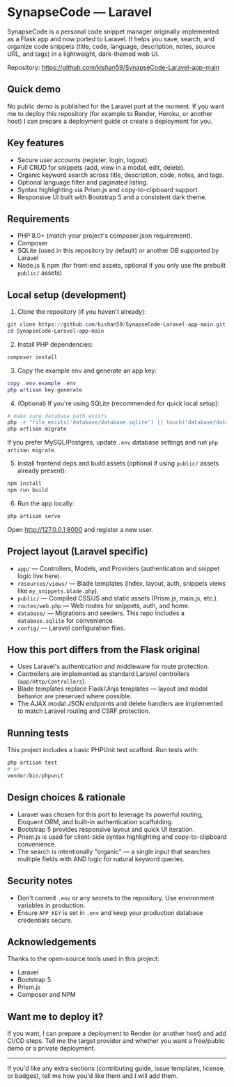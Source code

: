# SynapseCode — Laravel

SynapseCode is a personal code snippet manager originally implemented as a Flask app and now ported to Laravel. It helps you save, search, and organize code snippets (title, code, language, description, notes, source URL, and tags) in a lightweight, dark-themed web UI.

Repository: https://github.com/kishan59/SynapseCode-Laravel-app-main

## Quick demo

No public demo is published for the Laravel port at the moment. If you want me to deploy this repository (for example to Render, Heroku, or another host) I can prepare a deployment guide or create a deployment for you.

## Key features

- Secure user accounts (register, login, logout).
- Full CRUD for snippets (add, view in a modal, edit, delete).
- Organic keyword search across title, description, code, notes, and tags.
- Optional language filter and paginated listing.
- Syntax highlighting via Prism.js and copy-to-clipboard support.
- Responsive UI built with Bootstrap 5 and a consistent dark theme.

## Requirements

- PHP 8.0+ (match your project's composer.json requirement).
- Composer
- SQLite (used in this repository by default) or another DB supported by Laravel
- Node.js & npm (for front-end assets, optional if you only use the prebuilt `public/` assets)

## Local setup (development)

1. Clone the repository (if you haven't already):

```powershell
git clone https://github.com/kishan59/SynapseCode-Laravel-app-main.git
cd SynapseCode-Laravel-app-main
```

2. Install PHP dependencies:

```powershell
composer install
```

3. Copy the example env and generate an app key:

```powershell
copy .env.example .env
php artisan key:generate
```

4. (Optional) If you're using SQLite (recommended for quick local setup):

```powershell
# make sure database path exists
php -r "file_exists('database/database.sqlite') || touch('database/database.sqlite');"
php artisan migrate
```

If you prefer MySQL/Postgres, update `.env` database settings and run `php artisan migrate`.

5. Install frontend deps and build assets (optional if using `public/` assets already present):

```powershell
npm install
npm run build
```

6. Run the app locally:

```powershell
php artisan serve
```

Open http://127.0.0.1:8000 and register a new user.

## Project layout (Laravel specific)

- `app/` — Controllers, Models, and Providers (authentication and snippet logic live here).
- `resources/views/` — Blade templates (index, layout, auth, snippets views like `my_snippets.blade.php`).
- `public/` — Compiled CSS/JS and static assets (Prism.js, main.js, etc.).
- `routes/web.php` — Web routes for snippets, auth, and home.
- `database/` — Migrations and seeders. This repo includes a `database.sqlite` for convenience.
- `config/` — Laravel configuration files.

## How this port differs from the Flask original

- Uses Laravel's authentication and middleware for route protection.
- Controllers are implemented as standard Laravel controllers (`app/Http/Controllers`).
- Blade templates replace Flask/Jinja templates — layout and modal behavior are preserved where possible.
- The AJAX modal JSON endpoints and delete handlers are implemented to match Laravel routing and CSRF protection.

## Running tests

This project includes a basic PHPUnit test scaffold. Run tests with:

```powershell
php artisan test
# or
vendor/bin/phpunit
```

## Design choices & rationale

- Laravel was chosen for this port to leverage its powerful routing, Eloquent ORM, and built-in authentication scaffolding.
- Bootstrap 5 provides responsive layout and quick UI iteration.
- Prism.js is used for client-side syntax highlighting and copy-to-clipboard convenience.
- The search is intentionally "organic" — a single input that searches multiple fields with AND logic for natural keyword queries.

## Security notes

- Don't commit `.env` or any secrets to the repository. Use environment variables in production.
- Ensure `APP_KEY` is set in `.env` and keep your production database credentials secure.

## Acknowledgements

Thanks to the open-source tools used in this project:

- Laravel
- Bootstrap 5
- Prism.js
- Composer and NPM

## Want me to deploy it?

If you want, I can prepare a deployment to Render (or another host) and add CI/CD steps. Tell me the target provider and whether you want a free/public demo or a private deployment.

---

If you'd like any extra sections (contributing guide, issue templates, license, or badges), tell me how you'd like them and I will add them.
